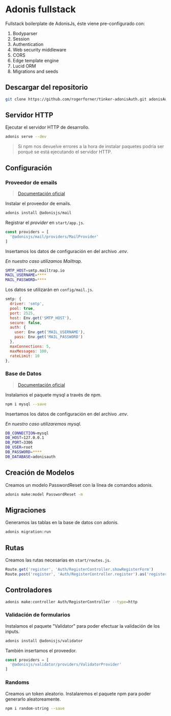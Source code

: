 # Adonis fullstack

Fullstack boilerplate de AdonisJs, éste viene pre-configurado con:

1. Bodyparser
2. Session
3. Authentication
4. Web security middleware
5. CORS
6. Edge template engine
7. Lucid ORM
8. Migrations and seeds

## Descargar del repositorio

```bash
git clone https://github.com/rogerforner/tinker-adonisAuth.git adonisAuth
```

## Servidor HTTP

Ejecutar el servidor HTTP de desarrollo.

```bash
adonis serve --dev
```

> Si npm nos devuelve errores a la hora de instalar paquetes podría ser porqué se está ejecutando el servidor HTTP.

## Configuración

### Proveedor de emails

> [Documentación oficial](https://adonisjs.com/docs/4.1/mail)

Instalar el proveedor de emails.

```bash
adonis install @adonisjs/mail
```

Registrar el _provider_ en `start/app.js`.

```js
const providers = [
  '@adonisjs/mail/providers/MailProvider'
]
```

Insertamos los datos de configuración en del archivo _.env_.

_En nuestro caso utilizamos Mailtrap._

```bash
SMTP_HOST=smtp.mailtrap.io
MAIL_USERNAME=****
MAIL_PASSWORD=****
```

Los datos se utilizarán en `config/mail.js`.

```js
smtp: {
  driver: 'smtp',
  pool: true,
  port: 2525,
  host: Env.get('SMTP_HOST'),
  secure: false,
  auth: {
    user: Env.get('MAIL_USERNAME'),
    pass: Env.get('MAIL_PASSWORD')
  },
  maxConnections: 5,
  maxMessages: 100,
  rateLimit: 10
},
```

### Base de Datos

> [Documentación oficial](https://adonisjs.com/docs/4.1/database)

Instalamos el paquete mysql a través de npm.

```bash
npm i mysql --save
```

Insertamos los datos de configuración en del archivo _.env_.

_En nuestro caso utilizaremos mysql._

```bash
DB_CONNECTION=mysql
DB_HOST=127.0.0.1
DB_PORT=3306
DB_USER=root
DB_PASSWORD=****
DB_DATABASE=adonisauth
```

## Creación de Modelos

Creamos un modelo PasswordReset con la línea de comandos adonis.

```bash
adonis make:model PasswordReset -m
```

## Migraciones

Generamos las tablas en la base de datos con adonis.

```bash
adonis migration:run
```

## Rutas

Creamos las rutas necesarias en `start/routes.js`.

```js
Route.get('register', 'Auth/RegisterController.showRegisterForm')
Route.post('register', 'Auth/RegisterController.register').as('register')
```

## Controladores

```bash
adonis make:controller Auth/RegisterController --type=http
```

### Validación de formularios

Instalamos el paquete "Validator" para poder efectuar la validación de los inputs.

```bash
adonis install @adonisjs/validator
```

También insertamos el proveedor.

```js
const providers = [
  '@adonisjs/validator/providers/ValidatorProvider'
]
```

### Randoms

Creamos un token aleatorio. Instalaremos el paquete npm para poder generarlo aleatoreamente.

```bash
npm i random-string --save
```
